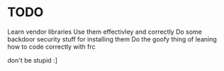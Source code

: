 # TODO


Learn vendor libraries
Use them effectivley and correctly
Do some backdoor security stuff for installing them
Do the goofy thing of leaning how to code correctly with frc

don't be stupid :]